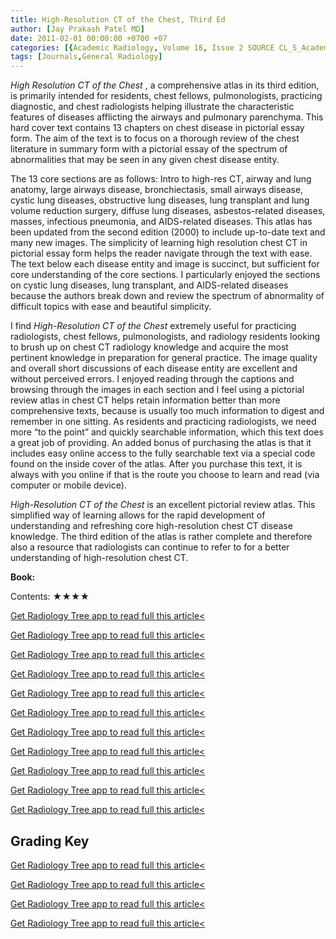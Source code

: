 ```yaml
---
title: High-Resolution CT of the Chest, Third Ed
author: [Jay Prakash Patel MD]
date: 2011-02-01 00:00:00 +0700 +07
categories: [{Academic Radiology, Volume 18, Issue 2 SOURCE CL_S_AcademicRadiologyVolume18Issue2 1}]
tags: [Journals,General Radiology]
---
```

_High Resolution CT of the Chest_ , a comprehensive atlas in its third edition, is primarily intended for residents, chest fellows, pulmonologists, practicing diagnostic, and chest radiologists helping illustrate the characteristic features of diseases afflicting the airways and pulmonary parenchyma. This hard cover text contains 13 chapters on chest disease in pictorial essay form. The aim of the text is to focus on a thorough review of the chest literature in summary form with a pictorial essay of the spectrum of abnormalities that may be seen in any given chest disease entity.

The 13 core sections are as follows: Intro to high-res CT, airway and lung anatomy, large airways disease, bronchiectasis, small airways disease, cystic lung diseases, obstructive lung diseases, lung transplant and lung volume reduction surgery, diffuse lung diseases, asbestos-related diseases, masses, infectious pneumonia, and AIDS-related diseases. This atlas has been updated from the second edition (2000) to include up-to-date text and many new images. The simplicity of learning high resolution chest CT in pictorial essay form helps the reader navigate through the text with ease. The text below each disease entity and image is succinct, but sufficient for core understanding of the core sections. I particularly enjoyed the sections on cystic lung diseases, lung transplant, and AIDS-related diseases because the authors break down and review the spectrum of abnormality of difficult topics with ease and beautiful simplicity.

I find _High-Resolution CT of the Chest_ extremely useful for practicing radiologists, chest fellows, pulmonologists, and radiology residents looking to brush up on chest CT radiology knowledge and acquire the most pertinent knowledge in preparation for general practice. The image quality and overall short discussions of each disease entity are excellent and without perceived errors. I enjoyed reading through the captions and browsing through the images in each section and I feel using a pictorial review atlas in chest CT helps retain information better than more comprehensive texts, because is usually too much information to digest and remember in one sitting. As residents and practicing radiologists, we need more “to the point” and quickly searchable information, which this text does a great job of providing. An added bonus of purchasing the atlas is that it includes easy online access to the fully searchable text via a special code found on the inside cover of the atlas. After you purchase this text, it is always with you online if that is the route you choose to learn and read (via computer or mobile device).

_High-Resolution CT of the Chest_ is an excellent pictorial review atlas. This simplified way of learning allows for the rapid development of understanding and refreshing core high-resolution chest CT disease knowledge. The third edition of the atlas is rather complete and therefore also a resource that radiologists can continue to refer to for a better understanding of high-resolution chest CT.

**Book:**

Contents: ★★★★

[Get Radiology Tree app to read full this article<](https://clinicalpub.com/app)

[Get Radiology Tree app to read full this article<](https://clinicalpub.com/app)

[Get Radiology Tree app to read full this article<](https://clinicalpub.com/app)

[Get Radiology Tree app to read full this article<](https://clinicalpub.com/app)

[Get Radiology Tree app to read full this article<](https://clinicalpub.com/app)

[Get Radiology Tree app to read full this article<](https://clinicalpub.com/app)

[Get Radiology Tree app to read full this article<](https://clinicalpub.com/app)

[Get Radiology Tree app to read full this article<](https://clinicalpub.com/app)

[Get Radiology Tree app to read full this article<](https://clinicalpub.com/app)

[Get Radiology Tree app to read full this article<](https://clinicalpub.com/app)

[Get Radiology Tree app to read full this article<](https://clinicalpub.com/app)

## Grading Key

[Get Radiology Tree app to read full this article<](https://clinicalpub.com/app)

[Get Radiology Tree app to read full this article<](https://clinicalpub.com/app)

[Get Radiology Tree app to read full this article<](https://clinicalpub.com/app)

[Get Radiology Tree app to read full this article<](https://clinicalpub.com/app)